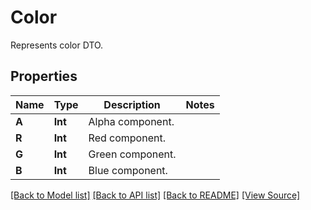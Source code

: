 ﻿# Color
Represents color DTO.

## Properties
Name | Type | Description | Notes
------------ | ------------- | ------------- | -------------
**A** | **Int** | Alpha component. | 
**R** | **Int** | Red component. | 
**G** | **Int** | Green component. | 
**B** | **Int** | Blue component. | 

[[Back to Model list]](../README.md#documentation-for-models) [[Back to API list]](../README.md#documentation-for-api-endpoints) [[Back to README]](../README.md) [[View Source]](../AsposePdfCloud/Models/Color.swift)

